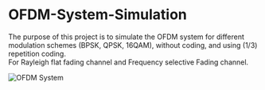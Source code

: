 # OFDM-System-Simulation
The purpose of this project is to simulate the OFDM system for different modulation schemes (BPSK, QPSK, 16QAM), without coding, and using (1/3) repetition coding.  
For Rayleigh flat fading channel and Frequency selective Fading channel.

![OFDM System](https://user-images.githubusercontent.com/64384499/127682897-97f3fe66-1382-49bb-b6de-1adb8a89fae7.png)
